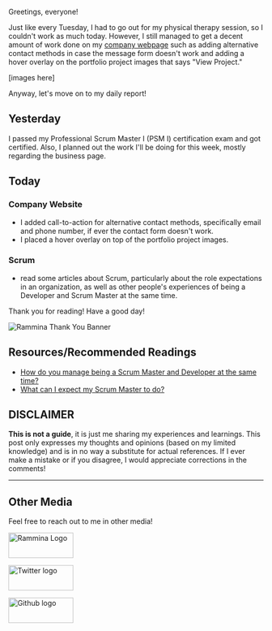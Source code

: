 Greetings, everyone!

Just like every Tuesday, I had to go out for my physical therapy session, so I couldn't work as much today. However, I still managed to get a decent amount of work done on my [company webpage](https://www.rammina.com) such as adding alternative contact methods in case the message form doesn't work and adding a hover overlay on the portfolio project images that says "View Project."

[images here]

Anyway, let's move on to my daily report!

## Yesterday

I passed my Professional Scrum Master I (PSM I) certification exam and got certified. Also, I planned out the work I'll be doing for this week, mostly regarding the business page.

## Today

### Company Website

- I added call-to-action for alternative contact methods, specifically email and phone number, if ever the contact form doesn't work.
- I placed a hover overlay on top of the portfolio project images.

### Scrum

- read some articles about Scrum, particularly about the role expectations in an organization, as well as other people's experiences of being a Developer and Scrum Master at the same time.

Thank you for reading! Have a good day!

![Rammina Thank You Banner](https://dev-to-uploads.s3.amazonaws.com/uploads/articles/x9ayfxxxaz2g2hfcqbsk.png)

## Resources/Recommended Readings

- [How do you manage being a Scrum Master and Developer at the same time?](https://www.reddit.com/r/agile/comments/bh9n5r/how_do_you_manage_being_a_scrum_master_and_a_dev/)
- [What can I expect my Scrum Master to do?](https://www.reddit.com/r/agile/comments/rawhza/what_can_i_reasonably_expect_my_scrum_master_to_do/)

## DISCLAIMER

**This is not a guide**, it is just me sharing my experiences and learnings. This post only expresses my thoughts and opinions (based on my limited knowledge) and is in no way a substitute for actual references. If I ever make a mistake or if you disagree, I would appreciate corrections in the comments!

<hr />

## Other Media

Feel free to reach out to me in other media!

<span><a target="_blank" href="https://www.rammina.com"><img src="https://res.cloudinary.com/rammina/image/upload/v1638444046/rammina-button-128_x9ginu.png" alt="Rammina Logo" width="128" height="50"/></a></span>

<span><a target="_blank" href="https://twitter.com/RamminaR"><img src="https://res.cloudinary.com/rammina/image/upload/v1636792959/twitter-logo_laoyfu_pdbagm.png" alt="Twitter logo" width="128" height="50"/></a></span>

<span><a target="_blank" href="https://github.com/Rammina"><img src="https://res.cloudinary.com/rammina/image/upload/v1636795051/GitHub-Emblem2_epcp8r.png" alt="Github logo" width="128" height="50"/></a></span>
